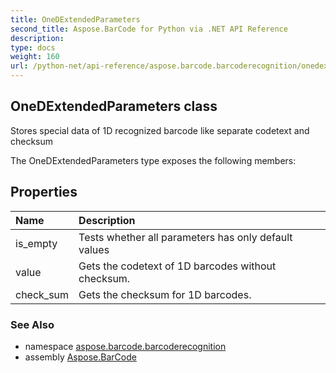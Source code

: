 ```yaml
---
title: OneDExtendedParameters
second_title: Aspose.BarCode for Python via .NET API Reference
description: 
type: docs
weight: 160
url: /python-net/api-reference/aspose.barcode.barcoderecognition/onedextendedparameters/
---
```


## OneDExtendedParameters class

Stores special data of 1D recognized barcode like separate codetext and checksum

The OneDExtendedParameters type exposes the following members:
## Properties
| Name | Description |
| :- | :- |
|is_empty|Tests whether all parameters has only default values|
|value|Gets the codetext of 1D barcodes without checksum.|
|check_sum|Gets the checksum for 1D barcodes.|

### See Also

* namespace [aspose.barcode.barcoderecognition](/barcode/python-net/api-reference/aspose.barcode.barcoderecognition/)
* assembly [Aspose.BarCode](/barcode/python-net/api-reference/)


